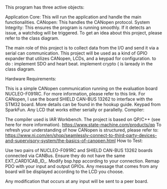 This program has three active objects:

Application Core: This will run the application and handle the main functionalities.
CANopen: This handles the CANopen protocol.
System Integrity: This ensures the program is running smoothly. If it detects an issue, a watchdog will be triggered.
To get an idea about this project, please refer to the class diagram.

The main role of this project is to collect data from the I/O and send it via a serial can communication. This project will be used as a kind of GPIO expander that utilizes CANopen, LCDs, and a keypad for configuration.
to do :
 implement SDO and heart beat.
 implement crypto ( is laready in the class diagram.

 Hardware Requirements:

This is a simple CANopen communication running on the evaluation board NUCLEO-F091RC. For more information, please refer to this link.
For CANopen, I use the board SHIELD CAN-BUS 13262 to interface with the STM32 board. More details can be found in the hookup guide.
Keypad from SparkFun.
Any LCD that works either serially or parallelly.
Compiler:

The compiler used is IAR Workbench.
The project is based on QP/C++ (see here for more information).
https://www.state-machine.com/products/qp
To refresh your understanding of how CANopen is structured, please refer to:
https://www.ni.com/en/shop/seamlessly-connect-to-third-party-devices-and-supervisory-system/the-basics-of-canopen.html
How to Test:

Use two pairs of NUCLEO-F091RC and SHIELD CAN-BUS 13262 boards connected via CANBus.
Ensure they do not have the same EXT_CARD1CAB_ID_.
Modify bsp.hpp according to your connection.
Remap PDO with your input and output GPIOs.
Any message that comes from any board will be displayed according to the LCD you choose.

Any modification that occurs at any input will be sent to a peer board.
